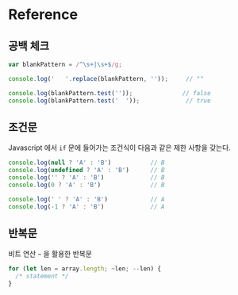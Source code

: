 # Reference

## 공백 체크

```javascript
var blankPattern = /^\s+|\s+$/g;

console.log('   '.replace(blankPattern, ''));     // ""

console.log(blankPattern.test(''));              // false 
console.log(blankPattern.test('  '));             // true 
```

## 조건문

Javascript 에서 `if` 문에 들어가는 조건식이 다음과 같은 제한 사항을 갖는다.

```javascript
console.log(null ? 'A' : 'B')           // B
console.log(undefined ? 'A' : 'B')      // B
console.log('' ? 'A' : 'B')             // B
console.log(0 ? 'A' : 'B')              // B

console.log(' ' ? 'A' : 'B')            // A
console.log(-1 ? 'A' : 'B')             // A
```

## 반복문

비트 연산 `~` 을 활용한 반복문

```javascript
for (let len = array.length; ~len; --len) {
  /* statement */
}
```
